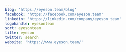 ```yaml
---
blog: 'https://eyeson.team/blog'
facebook: 'https://facebook.com/eyeson.team'
linkedin: 'https://linkedin.com/company/eyeson_team'
logohandle: eyesonteam
sort: eyesonteam
title: eyeson
twitter: search
website: 'https://www.eyeson.team/'
---
```


